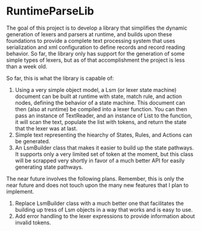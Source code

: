 RuntimeParseLib
===============

The goal of this project is to develop a library that simplifies the dynamic generation of lexers and parsers at runtime, and builds upon these foundations to provide a complete text processing system that uses serialization and xml configuration to define records and record reading behavior. So far, the library only has support for the generation of some simple types of lexers, but as of that accomplishment the project is less than a week old.

So far, this is what the library is capable of:
1. Using a very simple object model, a Lsm (or lexer state machine) document can be built at runtime with state, match rule, and action nodes, defining the behavior of a state machine. This document can then (also at runtime) be compiled into a lexer function. You can then pass an instance of TextReader, and an instance of List<LsmToken> to the function, it will scan the text, populate the list with tokens, and return the state that the lexer was at last.
2. Simple text representing the hiearchy of States, Rules, and Actions can be generated.
3. An LsmBuilder class that makes it easier to build up the state pathways. It supports only a very limited set of token at the moment, but this class will be scrapped very shortly in favor of a much better API for easily generating state pathways.

The near future involves the following plans. Remember, this is only the near future and does not touch upon the many new features that I plan to implement.

1. Replace LsmBuilder class with a much better one that facilitates the building up tress of Lsm objects in a way that works and is easy to use.
2. Add error handling to the lexer expressions to provide information about invalid tokens.